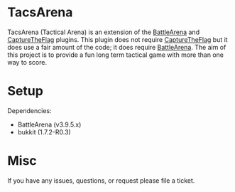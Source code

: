 TacsArena
=========

TacsArena (Tactical Arena) is an extension of the [BattleArena](http://dev.bukkit.org/bukkit-plugins/battlearena/) and [CaptureTheFlag](http://dev.bukkit.org/bukkit-plugins/arenactf/) plugins. This plugin does not require [CaptureTheFlag](http://dev.bukkit.org/bukkit-plugins/arenactf/) but it does use a fair amount of the code; it does require [BattleArena](http://dev.bukkit.org/bukkit-plugins/battlearena/). The aim of this project is to provide a fun long term tactical game with more than one way to score. 

Setup
========
Dependencies:
 - BattleArena (v3.9.5.x)
 - bukkit (1.7.2-R0.3)

Misc
=========
If you have any issues, questions, or request please file a ticket. 
